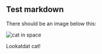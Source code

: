 ## Test markdown

There should be an image below this:

![cat in space](space-cat.jpeg)

Lookatdat cat!
